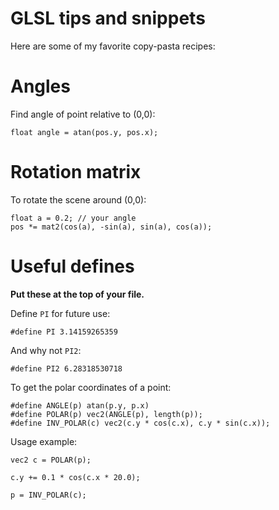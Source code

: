 # GLSL tips and snippets

Here are some of my favorite copy-pasta recipes:

# Angles

Find angle of point relative to (0,0):

    float angle = atan(pos.y, pos.x);

# Rotation matrix

To rotate the scene around (0,0):

	float a = 0.2; // your angle
	pos *= mat2(cos(a), -sin(a), sin(a), cos(a));

# Useful defines

**Put these at the top of your file.**

Define `PI` for future use:

	#define PI 3.14159265359

And why not `PI2`:

	#define PI2 6.28318530718

To get the polar coordinates of a point:

	#define ANGLE(p) atan(p.y, p.x)
	#define POLAR(p) vec2(ANGLE(p), length(p));
	#define INV_POLAR(c) vec2(c.y * cos(c.x), c.y * sin(c.x));

Usage example:

	vec2 c = POLAR(p);

	c.y += 0.1 * cos(c.x * 20.0);
	
	p = INV_POLAR(c);

